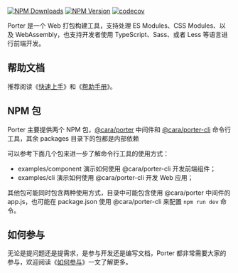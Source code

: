 [![NPM Downloads](https://img.shields.io/npm/dm/@cara/porter.svg?style=flat)](https://www.npmjs.com/package/@cara/porter)
[![NPM Version](http://img.shields.io/npm/v/@cara/porter.svg?style=flat)](https://www.npmjs.com/package/@cara/porter)
[![codecov](https://codecov.io/gh/porterhq/porter/branch/master/graph/badge.svg?token=9CNWJ1N4T9)](https://codecov.io/gh/porterhq/porter)

Porter 是一个 Web 打包构建工具，支持处理 ES Modules、CSS Modules、以及 WebAssembly，也支持开发者使用 TypeScript、Sass、或者 Less 等语言进行前端开发。

## 帮助文档

推荐阅读《[快速上手](https://porterhq.github.io/porter/zh/starter)》和《[帮助手册](https://porterhq.github.io/porter/zh/basics)》。

## NPM 包

Porter 主要提供两个 NPM 包，[@cara/porter](https://github.com/porterhq/porter/tree/master/packages/porter) 中间件和 [@cara/porter-cli](https://github.com/porterhq/porter/tree/master/packages/porter-cli) 命令行工具，其余 packages 目录下的包都是内部依赖

可以参考下面几个包来进一步了解命令行工具的使用方式：

- examples/component 演示如何使用 @cara/porter-cli 开发前端组件；
- examples/cli 演示如何使用 @cara/porter-cli 开发 Web 应用；

其他包可能同时包含两种使用方式，目录中可能包含使用 @cara/porter 中间件的 app.js，也可能在 package.json 使用 @cara/porter-cli 来配置 `npm run dev` 命令。

## 如何参与

无论是提问题还是提需求，是参与开发还是编写文档，Porter 都非常需要大家的参与，欢迎阅读《[如何参与](https://porterhq.github.io/porter/zh/contributing/guides)》一文了解更多。
